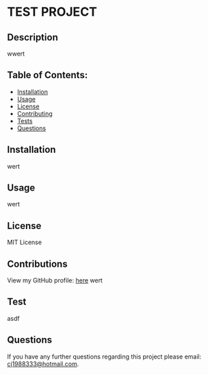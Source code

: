 
  
  # TEST PROJECT

  ## Description
  wwert

  ## Table of Contents:
  * [Installation](#Installation)
  * [Usage](#Usage)
  * [License](#License)
  * [Contributing](#Contributing)
  * [Tests](#Test)
  * [Questions](#Questions)
  
  ## Installation
  wert

  ## Usage
  wert

  ## License
  MIT License

  ## Contributions
  View my GitHub profile: [here](https://www.github.com/csmith1988)
  wert

  ## Test
  asdf

  ## Questions
  If you have any further questions regarding this project please email: [cj1988333@hotmail.com](mailto:cj1988333@hotmail.com?subject=[Question]%20TEST%20PROJECT).

